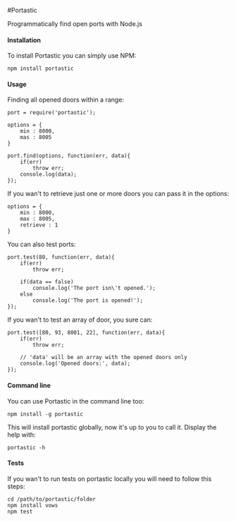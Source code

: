 #Portastic

Programmatically find open ports with Node.js

#### Installation

To install Portastic you can simply use NPM:

    npm install portastic

#### Usage

Finding all opened doors within a range:

    port = require('portastic');

    options = {
    	min : 8000,
    	mas : 8005
    }

    port.find(options, function(err, data){
    	if(err)
    		throw err;
    	console.log(data);
    });

If you wan't to retrieve just one or more doors you can pass it in the options:

	options = {
		min : 8000,
		max : 8005,
		retrieve : 1
	}

You can also test ports:

    port.test(80, function(err, data){
    	if(err)
    		throw err;

    	if(data == false)
    		console.log('The port isn\'t opened.');
    	else
    		console.log('The port is opened!');
    });

If you wan't to test an array of door, you sure can:

    port.test([80, 93, 8001, 22], function(err, data){
    	if(err)
    		throw err;

    	// 'data' will be an array with the opened doors only
    	console.log('Opened doors:', data);
    });

#### Command line

You can use Portastic in the command line too:

    npm install -g portastic

This will install portastic globally, now it's up to you to call it. Display the help with:

    portastic -h

#### Tests

If you wan't to run tests on portastic locally you will need to follow this steps:

    cd /path/to/portastic/folder
    npm install vows
    npm test

